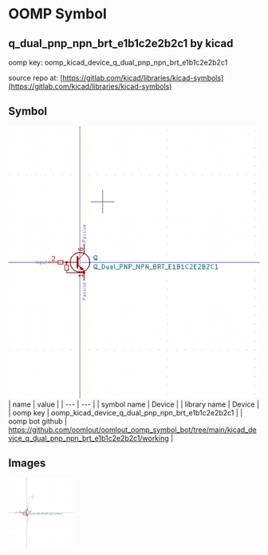 # OOMP Symbol  
## q_dual_pnp_npn_brt_e1b1c2e2b2c1  by kicad  
  
oomp key: oomp_kicad_device_q_dual_pnp_npn_brt_e1b1c2e2b2c1  
  
source repo at: [https://gitlab.com/kicad/libraries/kicad-symbols](https://gitlab.com/kicad/libraries/kicad-symbols)  
## Symbol  
  
[![working.png](working_600.png)](working.png)  
| name | value | 
| --- | --- | 
| symbol name | Device | 
| library name | Device | 
| oomp key | oomp_kicad_device_q_dual_pnp_npn_brt_e1b1c2e2b2c1 | 
| oomp bot github | https://github.com/oomlout/oomlout_oomp_symbol_bot/tree/main/kicad_device_q_dual_pnp_npn_brt_e1b1c2e2b2c1/working | 
## Images  
  
[![working.png](working_140.png)](working.png)  
